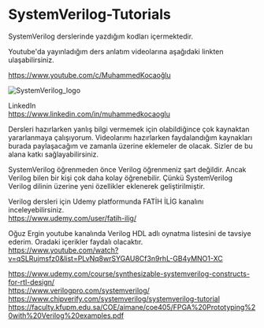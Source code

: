 # SystemVerilog-Tutorials
SystemVerilog derslerinde yazdığım kodları içermektedir. <br/>

Youtube'da yayınladığım ders anlatım videolarına aşağıdaki linkten ulaşabilirsiniz. <br/>

https://www.youtube.com/c/MuhammedKocaoğlu  <br/>

![SystemVerilog_logo](https://user-images.githubusercontent.com/68936726/152042581-f54a9baf-2ee5-4c5e-81ff-b515d0a17152.png) <br/>

LinkedIn <br/>
https://www.linkedin.com/in/muhammedkocaoglu <br/>

 Dersleri hazırlarken yanlış bilgi vermemek için olabildiğince çok kaynaktan yararlanmaya çalışıyorum. Videolarımı hazırlarken faydalandığım kaynakları burada paylaşacağım ve zamanla üzerine eklemeler de olacak. Sizler de bu alana katkı sağlayabilirsiniz. <br/> 
 
SystemVerilog öğrenmeden önce Verilog öğrenmeniz şart değildir. Ancak Verilog bilen bir kişi çok daha kolay öğrenebilir. Çünkü SystemVerilog Verilog dilinin üzerine yeni özellikler eklenerek geliştirilmiştir. 

Verilog dersleri için Udemy platformunda FATİH İLİG kanalını inceleyebilirsiniz.   <br/>
https://www.udemy.com/user/fatih-ilig/  <br/>

Oğuz Ergin youtube kanalında Verilog HDL adlı oynatma listesini de tavsiye ederim. Oradaki içerikler faydalı olacaktır. <br/>
https://www.youtube.com/watch?v=qSLRujmsfz0&list=PLvNq8wrSYGAU8Cf3n9rhL-GB4yMNO1-XC  <br/>

https://www.udemy.com/course/synthesizable-systemverilog-constructs-for-rtl-design/ <br/> 
https://www.verilogpro.com/systemverilog/  <br/> 
https://www.chipverify.com/systemverilog/systemverilog-tutorial <br/> 
https://faculty.kfupm.edu.sa/COE/aimane/coe405/FPGA%20Prototyping%20with%20Verilog%20examples.pdf <br/> 
